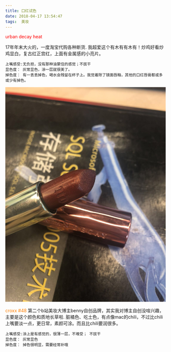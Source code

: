 ```yaml
---
title: 口红试色
date: 2018-04-17 13:54:47
tags:  美妆 
---
```

<font color=#ff0000>urban decay heat</font>

17年年末大火的，一度淘宝代购各种断货.
我超爱这个有木有有木有！炒鸡好看炒鸡显白，复古红正宫红，上面有金属感的小亮片。
```
上嘴感受:无负担，没有那种油蒙住的感觉；不拔干
显色度： 灰常显色，涂一层就很美了。
掉色度： 有一丢丢掉色，喝水会残留在杯子上。我觉着除了镜面唇釉，其他的口红唇膏都或多或少有掉色。
```
![image](https://raw.githubusercontent.com/Jaki0615/PIC/master/mei5.jpg)


<font color=#ff7f00>croxx  #48</font>
第二个b站美妆大博主benny自创品牌，其实我对博主自创没啥兴趣，主要是这个颜色和质地长草啦.
脏橘色、吃土色，有点像mac的chili，不过比chili上嘴要淡一点，更日常，素颜可涂。而且比chili要润很多。
```
上嘴感受:涂上是有感觉的，很薄一层，不难受； 不拔干
显色度： 灰常显色
掉色度： 掉色很明显，需要经常补哦
```